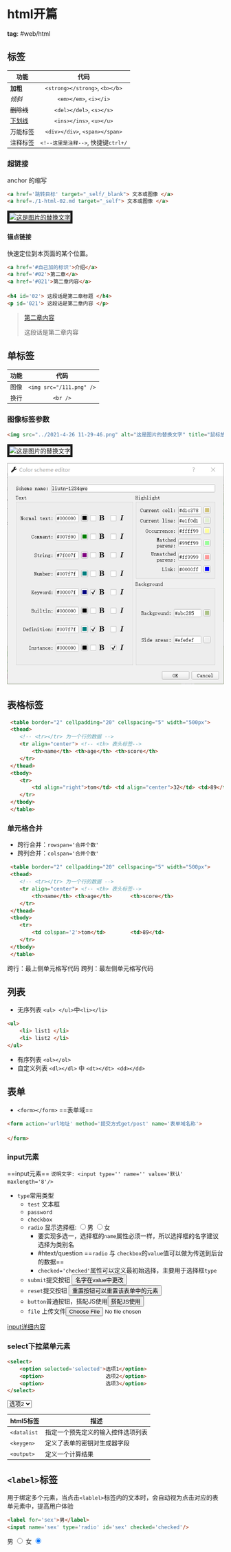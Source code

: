 # html开篇

**tag**: #web/html

## 标签

| 功能                |                代码                 |
| ------------------- |:-----------------------------------:|
| <b>加粗</b>         |   `<strong></strong>`, `<b></b>`    |
| <em>倾斜</em>       |       `<em></em>`, `<i></i>`        |
| <del>删除线</del>   |      `<del></del>`, `<s></s>`       |
| <ins>下划线</ins>   |      `<ins></ins>`, `<u></u>`       |
| <div>万能标签</div> |   `<div></div>`, `<span></span>`    |
| 注释标签            | `<!--这里是注释-->`, 快捷键`ctrl+/` | 

### 超链接
anchor 的缩写
```html
<a href='跳转目标' target="_self/_blank"> 文本或图像 </a>
<a href=./1-html-02.md target="_self"> 文本或图像 </a>
```
<a href=./1-html-02.md target="_blank"> <img src="images\MacType.ico" alt="这是图片的替换文字" title="鼠标放上后的提示语" border=5px/> </a>

#### 锚点链接

快速定位到本页面的某个位置。

```html
<a href='#自己加的标识'>介绍</a>
<a href='#02'>第二章</a>
<a href='#021'>第二章内容</a>

<h4 id='02'> 这段话是第二章标题 </h4>
<p id='021'> 这段话是第二章内容 </p>
```

> <a href='#021'>第二章内容</a>
> <p id='021'> 这段话是第二章内容 </p>

## 单标签

| 功能 |           代码           |
| ---- |:------------------------:|
| 图像 | `<img src="/111.png" />` |
| 换行 |         `<br />`         |

### 图像标签参数

```html
<img src="../2021-4-26 11-29-46.png" alt="这是图片的替换文字" title="鼠标放上后的提示语" width=240 height=360 border=5px/> 
```

<img src="images\MacType.ico" alt="这是图片的替换文字" title="鼠标放上后的提示语" width="25px" height=25px border=5px/>

![2021-4-26 11-29-46](2021-4-26%2011-29-46.png)

## 表格标签

```html
 <table border="2" cellpadding="20" cellspacing="5" width="500px">
 <thead>
 	<!-- <tr></tr> 为一个行的数据 -->
 	<tr align="center"> <!-- <th> 表头标签-->
		<th>name</th> <th>age</th> <th>score</th>
	</tr>
 </thead>
 <tbody>
 	<tr>
 		<td align="right">tom</td> <td align="center">32</td> <td>89</td>
 	</tr>
 </tbody>
 </table>
```

### 单元格合并

- 跨行合并：`rowspan='合并个数'`
- 跨列合并：`colspan='合并个数'`

```html
 <table border="2" cellpadding="20" cellspacing="5" width="500px">
 <thead>
 	<!-- <tr></tr> 为一个行的数据 -->
 	<tr align="center"> <!-- <th> 表头标签-->
		<th>name</th> <th>age</th> 		<th>score</th>
	</tr>
 </thead>
 <tbody>
 	<tr>
		<td colspan='2'>tom</td> 		<td>89</td>
 	</tr>
 </tbody>
 </table>
```

跨行：最上侧单元格写代码
跨列：最左侧单元格写代码

## 列表

- 无序列表 `<ul> </ul>`中`<li></li>`

```html
<ul>
	<li> list1 </li>
	<li> list2 </li>
</ul>
```

- 有序列表 `<ol></ol>`
- 自定义列表 `<dl></dl>` 中 `<dt></dt> <dd></dd>`

## 表单

- `<form></form>`  ==表单域==

```html
<form action='url地址' method='提交方式get/post' name='表单域名称'>
	
</form>
```

### input元素
==input元素== `说明文字: <input type='' name='' value='默认' maxlength='8'/>`

- `type`常用类型
	- `test` 文本框
	- `password`
	- `checkbox`
	- `radio` 显示选择框: <input type='radio' name='gender' value='man' />男 <input type='radio' name='gender' value='woman' checked='checked' />女
		- 要实现多选一，选择框的`name`属性必须一样，所以选择框的名字建议选择为类别名
		- #htext/question ==`radio` 与 `checkbox`的`value`值可以做为传送到后台的数据==
		- `checked='checked'`属性可以定义最初始选择，主要用于选择框`type`
	- `submit`提交按钮 <input type='submit' value='名字在value中更改'/>
	- `reset`提交按钮 <input type='reset' value='重置按钮可以重置该表单中的元素'/>
	- `button`普通按钮，搭配JS使用<input type='button' value='搭配JS使用'/>
	- `file` 上传文件<input type='file' value='选择文件'/>


[input详细内容](https://www.runoob.com/tags/tag-input.html)

### select下拉菜单元素

```html
<select>
	<option selected='selected'>选项1</option>
	<option>				  	选项2</option>
	<option>			      	选项3</option>
</select>
```

<select width='5000px'>
	<option >选项1</option>
	<option selected='selected'>选项2</option>
	<option>选项3</option>
</select>

| html5标签   | 描述                               |
| ----------- | ---------------------------------- |
| `<datalist` | 指定一个预先定义的输入控件选项列表 |
| `<keygen>`  | 定义了表单的密钥对生成器字段       |
| `<output>`  | 定义一个计算结果                   |

## `<label>`标签

用于绑定多个元素，当点击`<lablel>`标签内的文本时，会自动视为点击对应的表单元素中，提高用户体验

```html
<label for='sex'>男</label>
<input name='sex' type='radio' id='sex' checked='checked'/>
```

<label for='sex-man'>男</label> 
<input name='gender' type='radio' id='sex-man'/>
<label for='sex-woman'>女</label> 
<input name='gender' type='radio' id='sex-woman' checked='checked'/>

